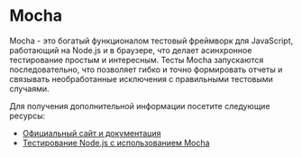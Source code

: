 # Mocha

Mocha - это богатый функционалом тестовый фреймворк для JavaScript, работающий на Node.js и в браузере, что делает асинхронное тестирование простым и интересным. Тесты Mocha запускаются последовательно, что позволяет гибко и точно формировать отчеты и связывать необработанные исключения с правильными тестовыми случаями.

Для получения дополнительной информации посетите следующие ресурсы:

- [Официальный сайт и документация](https://mochajs.org/)
- [Тестирование Node.js с использованием Mocha](https://www.youtube.com/watch?v=Bs68k6xfR3E)
